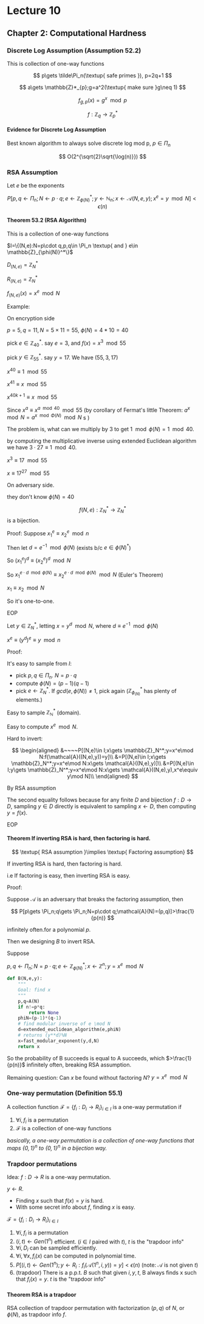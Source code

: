 # Lecture 10

## Chapter 2: Computational Hardness

### Discrete Log Assumption (Assumption 52.2)

This is collection of one-way functions

$$
p\gets \tilde\Pi_n(\textup{ safe primes }), p=2q+1
$$

$$
a\gets \mathbb{Z}*_{p};g=a^2(\textup{ make sure }g\neq 1)
$$

$$
f_{g,p}(x)=g^x\mod p
$$

$$
f:\mathbb{Z}_q\to \mathbb{Z}^*_p
$$

#### Evidence for Discrete Log Assumption

Best known algorithm to always solve discrete log  mod p, $p\in \Pi_n$

$$
O(2^{\sqrt{2}\sqrt{\log(n)}})
$$

### RSA Assumption

Let $e$ be the exponents

$$
P[p,q\gets \Pi_n;N\gets p\cdot q;e\gets \mathbb{Z}_{\phi(N)}^*;y\gets \mathbb{N}_n;x\gets \mathcal{A}(N,e,y);x^e=y\mod N]<\epsilon(n)
$$

#### Theorem 53.2 (RSA Algorithm)

This is a collection of one-way functions

$I=\{(N,e):N=p\cdot q,p,q\in \Pi_n \textup{ and } e\in \mathbb{Z}_{\phi(N)}^*\}$

$D_{(N,e)}=\mathbb{Z}_N^*$

$R_{(N,e)}=\mathbb{Z}_N^*$

$f_{(N,e)}(x)=x^e\mod N$

Example:

On encryption side

$p=5,q=11,N=5\times 11=55$, $\phi(N)=4*10=40$

pick $e\in \mathbb{Z}_{40}^*$. say $e=3$, and $f(x)=x^3\mod 55$

pick $y\in \mathbb{Z}_{55}^*$. say $y=17$. We have $(55,3,17)$

$x^{40}\equiv 1\mod 55$

$x^{41}\equiv x\mod 55$

$x^{40k+1}\equiv x \mod 55$

Since $x^a\equiv x^{a\mod 40}\mod 55$ (by corollary of Fermat's little Theorem: $a^x\mod N=a^{x\mod \Phi(N)}\mod N$
s )

The problem is, what can we multiply by $3$ to get $1\mod \phi(N)=1\mod 40$.

by computing the multiplicative inverse using extended Euclidean algorithm we have $3\cdot 27\equiv 1\mod 40$.

$x^3\equiv 17\mod 55$

$x\equiv 17^{27}\mod 55$

On adversary side.

they don't know $\phi(N)=40$

$$
f(N,e):\mathbb{Z}_N^*\to \mathbb{Z}_N^*
$$
is a bijection.

Proof: Suppose $x_1^e\equiv x_2^e\mod n$

Then let $d=e^{-1}\mod \phi(N)$ (exists b/c $e\in\phi(N)^*$)

So $(x_1^e)^d\equiv (x_2^e)^d\mod N$

So $x_1^{e\cdot d\mod \phi(N)}\equiv x_2^{e\cdot d\mod \phi(N)}\mod N$ (Euler's Theorem)

$x_1\equiv x_2\mod N$

So it's one-to-one.

EOP

Let $y\in \mathbb{Z}_N^*$, letting $x=y^d\mod N$, where $d\equiv e^{-1}\mod \phi(N)$

$x^e\equiv (y^d)^e \equiv y\mod n$

Proof:

It's easy to sample from $I$:

* pick $p,q\in \Pi_n$. $N=p\cdot q$
* compute $\phi(N)=(p-1)(q-1)$
* pick $e\gets \mathbb{Z}^*_N$. If $gcd(e,\phi(N))\neq 1$, pick again ($\mathbb{Z}_{\phi_(N)}^*$ has plenty of elements.)

Easy to sample $\mathbb{\mathbb{Z}_N^*}$ (domain).

Easy to compute $x^e\mod N$.

Hard to invert:

$$
\begin{aligned}
&~~~~P[(N,e)\in I;x\gets \mathbb{Z}_N^*;y=x^e\mod N:f(\mathcal{A}((N,e),y))=y]\\
&=P[(N,e)\in I;x\gets \mathbb{Z}_N^*;y=x^e\mod N:x\gets \mathcal{A}((N,e),y)]\\
&=P[(N,e)\in I;y\gets \mathbb{Z}_N^*;y=x^e\mod N:x\gets \mathcal{A}((N,e),y),x^e\equiv y\mod N]\\
\end{aligned}
$$

By RSA assumption

The second equality follows because for any finite $D$ and bijection $f:D\to D$, sampling $y\in D$ directly is equivalent to sampling $x\gets D$, then computing $y=f(x)$.

EOP

#### Theorem If inverting RSA is hard, then factoring is hard.

$$
\textup{ RSA assumption }\implies \textup{ Factoring assumption}
$$

If inverting RSA is hard, then factoring is hard.

i.e If factoring is easy, then inverting RSA is easy.

Proof:

Suppose $\mathcal{A}$ is an adversary that breaks the factoring assumption, then

$$
P[p\gets \Pi_n;q\gets \Pi_n;N=p\cdot q;\mathcal{A}(N)=(p,q)]>\frac{1}{p(n)}
$$

infinitely often.for a polynomial $p$.

Then we designing $B$ to invert RSA.

Suppose

$p,q\gets \Pi_n;N=p\cdot q;e\gets \mathbb{Z}_{\phi(N)}^*;x\gets \mathbb{Z}^n;y=x^e\mod N$

``` python
def B(N,e,y):
    """
    Goal: find x
    """
    p,q=A(N)
    if n!=p*q:
        return None
    phiN=(p-1)*(q-1)
    # find modular inverse of e \mod N
    d=extended_euclidean_algorithm(e,phiN)
    # returns (y**d)%N
    x=fast_modular_exponent(y,d,N)
    return x
```

So the probability of B succeeds is equal to A succeeds, which $>\frac{1}{p(n)}$ infinitely often, breaking RSA assumption.

Remaining question: Can $x$ be found without factoring $N$? $y=x^e\mod N$

### One-way permutation (Definition 55.1)

A collection function $\mathcal{F}=\{f_i:D_i\to R_i\}_{i\in I}$ is a one-way permutation if

1. $\forall i,f_i$ is a permutation
2. $\mathcal{F}$ is a collection of one-way functions

_basically, a one-way permutation is a collection of one-way functions that maps $\{0,1\}^n$ to $\{0,1\}^n$ in a bijection way._

### Trapdoor permutations

Idea: $f:D\to R$ is a one-way permutation.

$y\gets R$.

* Finding $x$ such that $f(x)=y$ is hard.
* With some secret info about $f$, finding $x$ is easy.

$\mathcal{F}=\{f_i:D_i\to R_i\}_{i\in I}$

1. $\forall i,f_i$ is a permutation
2. $(i,t)\gets Gen(1^n)$ efficient. ($i\in I$ paired with $t$), $t$ is the "trapdoor info"
3. $\forall i,D_i$ can be sampled efficiently.
4. $\forall i,\forall x,f_i(x)$ can be computed in polynomial time.
5. $P[(i,t)\gets Gen(1^n);y\gets R_i:f_i(\mathcal{A}(1^n,i,y))=y]<\epsilon(n)$ (note: $\mathcal{A}$ is not given $t$)
6. (trapdoor) There is a p.p.t. $B$ such that given $i,y,t$, B always finds x such that $f_i(x)=y$. $t$ is the "trapdoor info"

#### Theorem RSA is a trapdoor

RSA collection of trapdoor permutation with factorization $(p,q)$ of $N$, or $\phi(N)$, as trapdoor info $f$.
